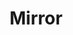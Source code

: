 ---
layout: game
title: Mirror
title_id: gimm_mirror
release_date: 2019-05-01
platform: (Desktop, Android)
technology: 2019 - Adobe AIR, ActionScript 3, Starling
description: A superhero and supervillain exist apart in different dimensions, yet they are closely intertwined. Each action they take affects the other in a similar but opposite way. Are "good" and "evil" as simple of a concept as they seem?

download_link: https://github.com/modderwizard/GIMM_Projects/releases/download/release/mirror_desktop.swf
source_link: https://github.com/modderwizard/GIMM_Projects/tree/master/mirror

navbar_name: Games
stylesheet_name: page_project
last_screenshot_number: 3
---